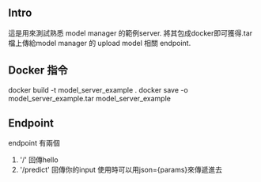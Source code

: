 ## Intro
這是用來測試熟悉 model manager 的範例server.
將其包成docker即可獲得.tar檔上傳給model manager 的 upload model 相關 endpoint.

## Docker 指令
docker build -t  model_server_example .
docker save -o model_server_example.tar model_server_example

## Endpoint
endpoint 有兩個
1. '/' 回傳hello
2. '/predict' 回傳你的input 使用時可以用json={params}來傳遞進去